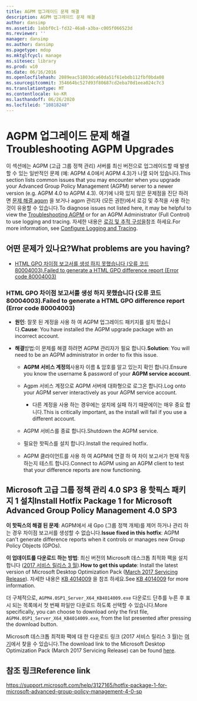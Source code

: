 ```yaml
---
title: AGPM 업그레이드 문제 해결
description: AGPM 업그레이드 문제 해결
author: dansimp
ms.assetid: 1abbf0c1-fd32-46a8-a3ba-c005f066523d
ms.reviewer: ''
manager: dansimp
ms.author: dansimp
ms.pagetype: mdop
ms.mktglfcycl: manage
ms.sitesec: library
ms.prod: w10
ms.date: 06/16/2016
ms.openlocfilehash: 2089eac51803dca60da51f61ebdb112fbf0bda08
ms.sourcegitcommit: 354664bc527d93f80687cd2eba70d1eea024c7c3
ms.translationtype: MT
ms.contentlocale: ko-KR
ms.lasthandoff: 06/26/2020
ms.locfileid: "10818248"
---
```

# <span data-ttu-id="57add-103">AGPM 업그레이드 문제 해결</span><span class="sxs-lookup"><span data-stu-id="57add-103">Troubleshooting AGPM Upgrades</span></span>

<span data-ttu-id="57add-104">이 섹션에는 AGPM (고급 그룹 정책 관리) 서버를 최신 버전으로 업그레이드할 때 발생할 수 있는 일반적인 문제 (예: AGPM 4.0에서 AGPM 4.3)가 나열 되어 있습니다.</span><span class="sxs-lookup"><span data-stu-id="57add-104">This section lists common issues that you may encounter when you upgrade your Advanced Group Policy Management (AGPM) server to a newer version (e.g. AGPM 4.0 to AGPM 4.3).</span></span> <span data-ttu-id="57add-105">여기에 나와 있지 않은 문제점을 진단 하려면 [문제 해결 agpm](troubleshooting-agpm-agpm40.md) 을 보거나 agpm 관리자 (모든 권한)에서 로깅 및 추적을 사용 하는 것이 유용할 수 있습니다.</span><span class="sxs-lookup"><span data-stu-id="57add-105">To diagnose issues not listed here, it may be helpful to view the [Troubleshooting AGPM](troubleshooting-agpm-agpm40.md) or for an AGPM Administrator (Full Control) to use logging and tracing.</span></span> <span data-ttu-id="57add-106">자세한 내용은 [로깅 및 추적 구성을](configure-logging-and-tracing-agpm40.md)참조 하세요.</span><span class="sxs-lookup"><span data-stu-id="57add-106">For more information, see [Configure Logging and Tracing](configure-logging-and-tracing-agpm40.md).</span></span>

## <span data-ttu-id="57add-107">어떤 문제가 있나요?</span><span class="sxs-lookup"><span data-stu-id="57add-107">What problems are you having?</span></span>

-   [<span data-ttu-id="57add-108">HTML GPO 차이점 보고서를 생성 하지 못했습니다 (오류 코드 80004003).</span><span class="sxs-lookup"><span data-stu-id="57add-108">Failed to generate a HTML GPO difference report (Error code 80004003)</span></span>](#bkmk-error-80004003)

### <a href="" id="bkmk-error-80004003"></a><span data-ttu-id="57add-109">HTML GPO 차이점 보고서를 생성 하지 못했습니다 (오류 코드 80004003).</span><span class="sxs-lookup"><span data-stu-id="57add-109">Failed to generate a HTML GPO difference report (Error code 80004003)</span></span>

-   <span data-ttu-id="57add-110">**원인**: 잘못 된 계정을 사용 하 여 AGPM 업그레이드 패키지를 설치 했습니다.</span><span class="sxs-lookup"><span data-stu-id="57add-110">**Cause**: You have installed the AGPM upgrade package with an incorrect account.</span></span>

-   <span data-ttu-id="57add-111">**해결**방법:이 문제를 해결 하려면 AGPM 관리자가 필요 합니다.</span><span class="sxs-lookup"><span data-stu-id="57add-111">**Solution**: You will need to be an AGPM administrator in order to fix this issue.</span></span>
    
    -   <span data-ttu-id="57add-112">**AGPM 서비스 계정의**사용자 이름 & 암호를 알고 있는지 확인 합니다.</span><span class="sxs-lookup"><span data-stu-id="57add-112">Ensure you know the username & password of your **AGPM service account**.</span></span>

    -   <span data-ttu-id="57add-113">Agpm 서비스 계정으로 AGPM 서버에 대화형으로 로그온 합니다.</span><span class="sxs-lookup"><span data-stu-id="57add-113">Log onto your AGPM server interactively as your AGPM service account.</span></span>
        
        -   <span data-ttu-id="57add-114">다른 계정을 사용 하는 경우에는 설치에 실패 하기 때문에이는 매우 중요 합니다.</span><span class="sxs-lookup"><span data-stu-id="57add-114">This is critically important, as the install will fail if you use a different account.</span></span>

    -   <span data-ttu-id="57add-115">AGPM 서비스를 종료 합니다.</span><span class="sxs-lookup"><span data-stu-id="57add-115">Shutdown the AGPM service.</span></span>
    
    -   <span data-ttu-id="57add-116">필요한 핫픽스를 설치 합니다.</span><span class="sxs-lookup"><span data-stu-id="57add-116">Install the required hotfix.</span></span>
    
    -   <span data-ttu-id="57add-117">AGPM 클라이언트를 사용 하 여 AGPM에 연결 하 여 차이 보고서가 현재 작동 하는지 테스트 합니다.</span><span class="sxs-lookup"><span data-stu-id="57add-117">Connect to AGPM using an AGPM client to test that your difference reports are now functioning.</span></span>
    
## <span data-ttu-id="57add-118">Microsoft 고급 그룹 정책 관리 4.0 SP3 용 핫픽스 패키지 1 설치</span><span class="sxs-lookup"><span data-stu-id="57add-118">Install Hotfix Package 1 for Microsoft Advanced Group Policy Management 4.0 SP3</span></span>
    
<span data-ttu-id="57add-119">**이 핫픽스의 해결 된 문제**: AGPM에서 새 Gpo (그룹 정책 개체)를 제어 하거나 관리 하는 경우 차이점 보고서를 생성할 수 없습니다.</span><span class="sxs-lookup"><span data-stu-id="57add-119">**Issue fixed in this hotfix**: AGPM can't generate difference reports when it controls or manages new Group Policy Objects (GPOs).</span></span>

<span data-ttu-id="57add-120">**이 업데이트를 다운로드 하는 방법**: 최신 버전의 Microsoft 데스크톱 최적화 팩을 설치 합니다 ([2017 서비스 릴리스 3 월](https://www.microsoft.com/download/details.aspx?id=54967)).</span><span class="sxs-lookup"><span data-stu-id="57add-120">**How to get this update**: Install the latest version of Microsoft Desktop Optimization Pack ([March 2017 Servicing Release](https://www.microsoft.com/download/details.aspx?id=54967)).</span></span> <span data-ttu-id="57add-121">자세한 내용은 [KB 4014009](https://support.microsoft.com/help/4014009/) 을 참조 하세요.</span><span class="sxs-lookup"><span data-stu-id="57add-121">See [KB 4014009](https://support.microsoft.com/help/4014009/) for more information.</span></span>

<span data-ttu-id="57add-122">더 구체적으로, `AGPM4.0SP1_Server_X64_KB4014009.exe` 다운로드 단추를 누른 후 표시 되는 목록에서 첫 번째 파일만 다운로드 하도록 선택할 수 있습니다.</span><span class="sxs-lookup"><span data-stu-id="57add-122">More specifically, you can choose to download only the first file, `AGPM4.0SP1_Server_X64_KB4014009.exe`, from the list presented after pressing the download button.</span></span>
      
<span data-ttu-id="57add-123">Microsoft 데스크톱 최적화 팩에 대 한 다운로드 링크 (2017 서비스 릴리스 3 월)는 [여기](https://www.microsoft.com/download/details.aspx?id=54967)에서 찾을 수 있습니다.</span><span class="sxs-lookup"><span data-stu-id="57add-123">The download link to the Microsoft Desktop Optimization Pack (March 2017 Servicing Release) can be found [here](https://www.microsoft.com/download/details.aspx?id=54967).</span></span>
      
      
## <span data-ttu-id="57add-124">참조 링크</span><span class="sxs-lookup"><span data-stu-id="57add-124">Reference link</span></span>
https://support.microsoft.com/help/3127165/hotfix-package-1-for-microsoft-advanced-group-policy-management-4-0-sp
      
